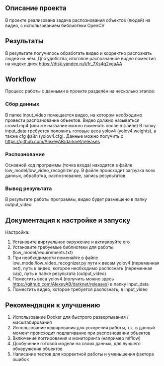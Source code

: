 ## Описание проекта
В проекте реализована задача распознования объектов (людей) на видео, с использованием библиотеки OpenCV

## Результаты
В результате получилось обработать видео и корректно распознать людей на нём. Для удобства, итоговое распознанное видео поместил на яндекс диск https://disk.yandex.ru/i/fr_7Xs4q2veaAA . 

## Workflow
Процесс работы с данными в проекте разделён на несколько этапов:
### Сбор данных
В папке input_video помещается видео, на котором необходимо провести распознование объектов. Видео должно называться crowd.mp4 (или же название можно поменять после в файле)
В папку input_data требуется положить готовые веса yolov4 (yolov4.weights), а также cfg файл (yolov4.cfg). Данные можно получить с https://github.com/AlexeyAB/darknet/releases
### Распознование
Основной код программы (точка входа) находится в файле low_model/low_video_recognizer.py. В файле происходит загрузка всех данных, обработка, распознование, запись результатов.
### Вывод результата
В результате работы программы, видео будет размещено в папку output_video

## Документация к настройке и запуску
Настройка:
1. Установите виртуальное окружение и активируйте его
2. Установите требуемые библиотеки для работы (low_model/requirements.txt)
3. При необходимости поменяйте в файле low_model/low_video_recognizer.py пути к весам yolov4 (переменная net), путь к видео, которое необходимо распознать (переменная cap), путь к папке результата (output_video)
4. Поместить веса yolov4 (получить можно здесь https://github.com/AlexeyAB/darknet/releases) в папку input_data
5. Поместить видео, которое требуется распознать, в input_video

## Рекомендации к улучшению
1. Использование Docker для быстрого развертывания / масштабирования
2. Использование кэширования для ускорения работы, т.к. в данный момент происходит подлагивание при распозновании объектов
3. Включение логгирования и мониторинга (например mlflow)
4. Дообучение готовой модели на своих данных, для лучшего обнаружения объектов
5. Написание тестов для корректной работы и уменьшения фактора ошибок
